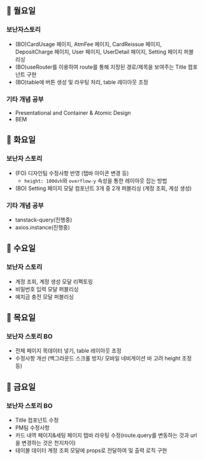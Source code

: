 ## 📌 월요일

### 보난자스토리

- (BO)CardUsage 페이지, AtmFee 페이지, CardReissue 페이지, DepositCharge 페이지, User 페이지, UserDetail 페이지, Setting 페이지 퍼블리싱
- (BO)useRouter를 이용하여 route를 통해 지정된 경로/제목을 보여주는 Title 컴포넌트 구현
- (BO)table에 버튼 생성 및 라우팅 처리, table 레이아웃 조정

### 기타 개념 공부

- Presentational and Container & Atomic Design
- BEM

## 📌 화요일

### 보난자 스토리

- (FO) 디자인팀 수정사항 반영 (탭바 아이콘 변경 등)
  - `height: 100dvh`와 `overflow-y` 속성을 통한 레이아웃 잡는 방법
- (BO) Setting 페이지 모달 컴포넌트 3개 중 2개 퍼블리싱 (계정 조회, 계성 생성)

### 기타 개념 공부

- tanstack-query(진행중)
- axios.instance(진행중)

## 📌 수요일

### 보난자 스토리

- 계정 조회, 계정 생성 모달 리펙토링
- 비밀번호 입력 모달 퍼블리싱
- 예치금 충전 모달 퍼블리싱

## 📌 목요일

### 보난자 스토리 BO

- 전체 페이지 목데이터 넣기, table 레이아웃 조정
- 수정사항 개선 (백그라운드 스크롤 방지/ 모바일 네비게이션 바 고려 height 조정 등)

## 📌 금요일

### 보난자 스토리 BO

- Title 컴포넌트 수정
- PM팀 수정사항
- 카드 내역 페이지&세팅 페이지 탭바 라우팅 수정(route.query를 변동하는 것과 url을 변경하는 것은 천지차이)
- 테이블 데이터 계정 조회 모달에 props로 전달하여 및 출력 로직 구현
